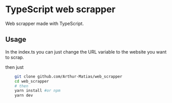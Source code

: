 # TypeScript web scrapper

Web scrapper made with TypeScript. 

## Usage

In the index.ts you can just change the URL variable to the website you want to scrap.

then just

```bash
    git clone github.com/Arthur-Matias/web_scrapper
    cd web_scrapper
    # then
    yarn install #or npm
    yarn dev
```
